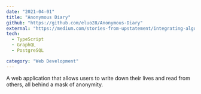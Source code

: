 ```yaml
---
date: "2021-04-01"
title: "Anonymous Diary"
github: "https://github.com/eluo28/Anonymous-Diary"
external: "https://medium.com/stories-from-upstatement/integrating-algolia-search-with-wordpress-multisite-e2dea3ed449c"
tech:
  - TypeScript
  - GraphQL
  - PostgreSQL

category: "Web Development"
---
```


A web application that allows users to write down their lives and read from others, all behind a mask of anonymity.
